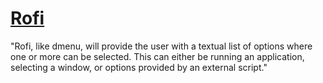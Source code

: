 # [Rofi](https://github.com/davatorium/rofi)

"Rofi, like dmenu, will provide the user with a textual list of options where one or more can be selected. This can either be running an application, selecting a window, or options provided by an external script."
